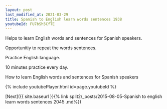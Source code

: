```yaml
---
layout: post
last_modified_at: 2021-03-29
title: Spanish to English learn words sentences 1938 
youtubeId: FU7bSh5CfTE
---
```

 
 
Helps to learn English words and sentences for Spanish speakers.

Opportunitiy to repeat the words sentences. 

Practice English language. 
 
10 minutes practice every day. 
 
How to learn English words and sentences for Spanish speakers 
 
{% include youtubePlayer.html id=page.youtubeId %}
 
 
[Next]({{ site.baseurl }}{% link  split2/_posts/2015-08-05-Spanish to english learn words sentences 2045 .md%})
 
